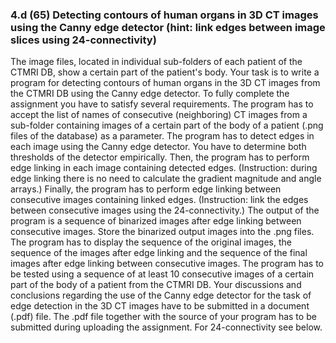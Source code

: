 ### 4.d (65) Detecting contours of human organs in 3D CT images using the Canny edge detector (hint: link edges between image slices using 24-connectivity)
The image files, located in individual sub-folders of each patient of the CTMRI DB, show a certain part of the patient's body. Your task is to write a program for detecting contours of human organs in the 3D CT images from the CTMRI DB using the Canny edge detector. To fully complete the assignment you have to satisfy several requirements. The program has to accept the list of names of consecutive (neighboring) CT images from a sub-folder containing images of a certain part of the body of a patient (.png files of the database) as a parameter. The program has to detect edges in each image using the Canny edge detector. You have to determine both thresholds of the detector empirically. Then, the program has to perform edge linking in each image containing detected edges. (Instruction: during edge linking there is no need to calculate the gradient magnitude and angle arrays.) Finally, the program has to perform edge linking between consecutive images containing linked edges. (Instruction: link the edges between consecutive images using the 24-connectivity.) The output of the program is a sequence of binarized images after edge linking between consecutive images. Store the binarized output images into the .png files. The program has to display the sequence of the original images, the sequence of the images after edge linking and the sequence of the final images after edge linking between consecutive images. The program has to be tested using a sequence of at least 10 consecutive images of a certain part of the body of a patient from the CTMRI DB. Your discussions and conclusions regarding the use of the Canny edge detector for the task of edge detection in the 3D CT images have to be submitted in a document (.pdf) file. The .pdf file together with the source of your program has to be submitted during uploading the assignment. For 24-connectivity see below.
